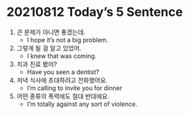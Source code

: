 # 20210812 Today’s 5 Sentence



1. 큰 문제가 아니면 좋겠는데.
   - I hope it’s not a big problem.
2. 그렇게 될 걸 알고 있었어.
   - I knew that was coming.
3. 치과 진료 봤어?
   - Have you seen a dentist?
4. 저녁 식사에 초대하려고 전화했어요.
   - I’m calling to invite you for dinner
5. 어떤 종류의 폭력에도 절대 반대에요.
   - I’m totally against any sort of violence.